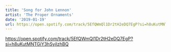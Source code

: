 ```yaml
---
title: 'Song for John Lennon'
artist: 'The Proper Ornaments'
date: '2019-01-19'
url: https://open.spotify.com/track/5EfQWmQl1Dr2tH2eDQ7EgP?si=h8uKutMNTGiY3hSyilzhBQ
---
```


https://open.spotify.com/track/5EfQWmQl1Dr2tH2eDQ7EgP?si=h8uKutMNTGiY3hSyilzhBQ
